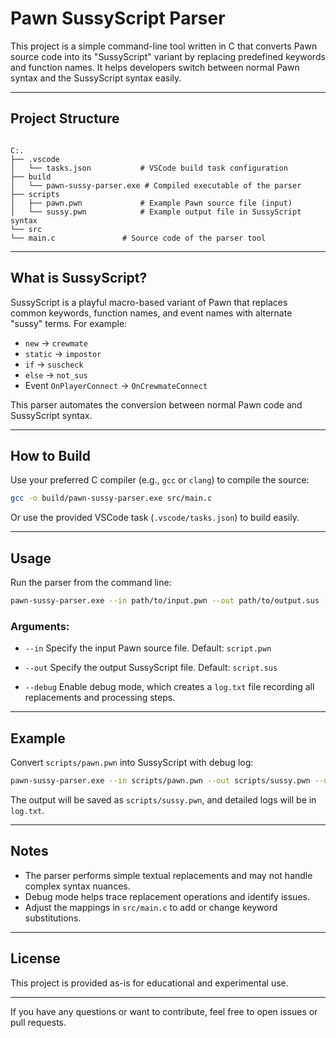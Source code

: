 # Pawn SussyScript Parser

This project is a simple command-line tool written in C that converts Pawn source code into its "SussyScript" variant by replacing predefined keywords and function names. It helps developers switch between normal Pawn syntax and the SussyScript syntax easily.

---

## Project Structure

```

C:.
├── .vscode
│   └── tasks.json           # VSCode build task configuration
├── build
│   └── pawn-sussy-parser.exe # Compiled executable of the parser
├── scripts
│   ├── pawn.pwn             # Example Pawn source file (input)
│   └── sussy.pwn            # Example output file in SussyScript syntax
└── src
└── main.c               # Source code of the parser tool

````

---

## What is SussyScript?

SussyScript is a playful macro-based variant of Pawn that replaces common keywords, function names, and event names with alternate "sussy" terms. For example:

- `new` → `crewmate`
- `static` → `impostor`
- `if` → `suscheck`
- `else` → `not_sus`
- Event `OnPlayerConnect` → `OnCrewmateConnect`

This parser automates the conversion between normal Pawn code and SussyScript syntax.

---

## How to Build

Use your preferred C compiler (e.g., `gcc` or `clang`) to compile the source:

```bash
gcc -o build/pawn-sussy-parser.exe src/main.c
````

Or use the provided VSCode task (`.vscode/tasks.json`) to build easily.

---

## Usage

Run the parser from the command line:

```bash
pawn-sussy-parser.exe --in path/to/input.pwn --out path/to/output.sus [--debug]
```

### Arguments:

* `--in`
  Specify the input Pawn source file. Default: `script.pwn`

* `--out`
  Specify the output SussyScript file. Default: `script.sus`

* `--debug`
  Enable debug mode, which creates a `log.txt` file recording all replacements and processing steps.

---

## Example

Convert `scripts/pawn.pwn` into SussyScript with debug log:

```bash
pawn-sussy-parser.exe --in scripts/pawn.pwn --out scripts/sussy.pwn --debug
```

The output will be saved as `scripts/sussy.pwn`, and detailed logs will be in `log.txt`.

---

## Notes

* The parser performs simple textual replacements and may not handle complex syntax nuances.
* Debug mode helps trace replacement operations and identify issues.
* Adjust the mappings in `src/main.c` to add or change keyword substitutions.

---

## License

This project is provided as-is for educational and experimental use.

---

If you have any questions or want to contribute, feel free to open issues or pull requests.